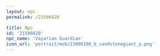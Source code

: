 ```yaml
---
layout: npc
permalink: /21500420

title: Npc
id: '21500420'
npc_name: 'Vayarian Guardian'
icon_url: 'portrait/mob/23000100_b_sandstonegiant_p.png'
---
```

